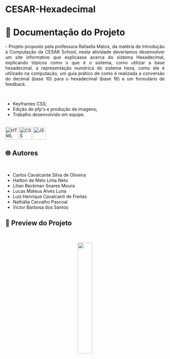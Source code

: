 # CESAR-Hexadecimal

# 📒 Documentação do Projeto

<p align="justify">
  - Projeto proposto pela professora Rafaella Matos, da matéria de Introdução à Computação da CESAR School, nesta atividade deveríamos desenvolver um site informativo que explicasse acerca do sistema Hexadecimal, explicando tópicos como o que é o sistema, como utilizar a base hexadecimal, a representação numérica do sistema hexa, como ele é utilizado na computação, um guia prático de como é realizada a conversão do decimal (base 10) para o hexadecimal (base 16) e um formulário de feedback.
</p>
<br>

- Keyframes CSS;
- Edição de pfp's e produção de imagens;
- Trabalho desenvolvido em equipe.

<div style="display: inline_block"><br>
  <img align="center" alt="HTML" heigth="30" width="40" src="https://cdn.jsdelivr.net/gh/devicons/devicon@latest/icons/html5/html5-original.svg">
  <img align="center" alt="CSS" heigth="30" width="40" src="https://cdn.jsdelivr.net/gh/devicons/devicon@latest/icons/css3/css3-original.svg">
  <img align="center" alt="JS" heigth="30" width="40" src="https://cdn.jsdelivr.net/gh/devicons/devicon@latest/icons/javascript/javascript-original.svg">
</div>

## 🌐 Autores

<br>

- Carlos Cavalcante Silva de Oliveira
- Hailton de Melo Lima Neto
- Lilian Beckman Soares Moura
- Lucas Mateus Alves Luna
- Luiz Henrique Cavalcanti de Freitas
- Nathália Carvalho Pascoal
- Victor Barbosa dos Santos

## 🔗 Preview do Projeto

<br>

<p width="100%" align="center">
  <a href="https://cesar-at-hexadecimal.vercel.app/" target="_blank"><img src="https://img.shields.io/badge/Preview-FF5722?style=for-the-badge&logo=todoist&logoColor=white" width="30%"></a>
</p>
